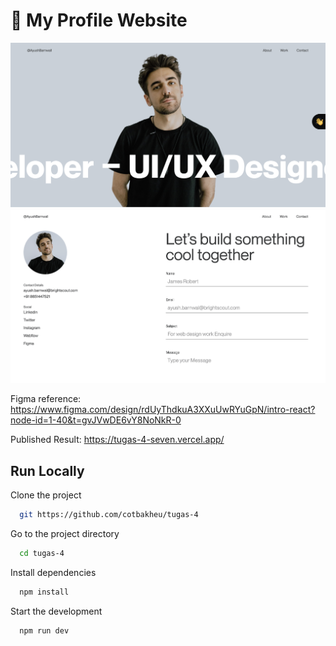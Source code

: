 # 🚀 My Profile Website

![image 1](./readme-assets/1.png)
![image 2](./readme-assets/2.png)

Figma reference: https://www.figma.com/design/rdUyThdkuA3XXuUwRYuGpN/intro-react?node-id=1-40&t=gvJVwDE6vY8NoNkR-0

Published Result: https://tugas-4-seven.vercel.app/

## Run Locally

Clone the project

```bash
  git https://github.com/cotbakheu/tugas-4
```

Go to the project directory

```bash
  cd tugas-4
```

Install dependencies

```bash
  npm install
```

Start the development

```bash
  npm run dev
```
